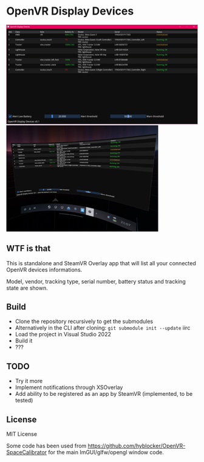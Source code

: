 # OpenVR Display Devices

<img src="./screenshot_standalone.png" width="600px"> <img src="./screenshot_steamvr.png" width="400px">

## WTF is that

This is standalone and SteamVR Overlay app that will list all your connected OpenVR devices informations.

Model, vendor, tracking type, serial number, battery status and tracking state are shown.

## Build

- Clone the repository recursively to get the submodules
- Alternatively in the CLI after cloning: `git submodule init --update` iirc
- Load the project in Visual Studio 2022
- Build it
- ???

## TODO

- Try it more
- Implement notifications through XSOverlay
- Add ability to be registered as an app by SteamVR (implemented, to be tested)

## License

MIT License

Some code has been used from https://github.com/hyblocker/OpenVR-SpaceCalibrator for the main ImGUI/glfw/opengl window code.
